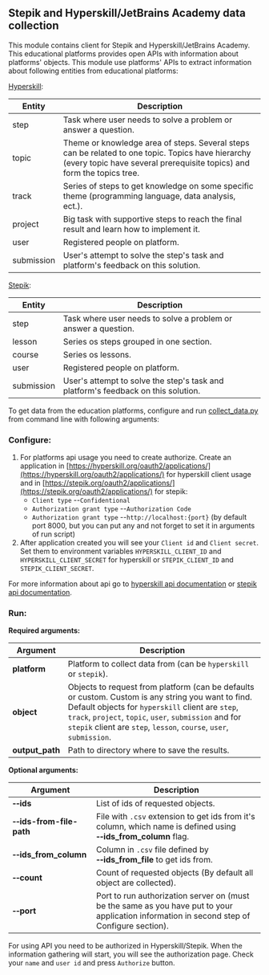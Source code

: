 ## Stepik and Hyperskill/JetBrains Academy data collection

This module contains client for Stepik and Hyperskill/JetBrains Academy. This educational platforms provides open APIs with information
about platforms' objects.
This module use platforms' APIs to extract information about following entities from educational platforms:

[Hyperskill](https://hyperskill.org/api/docs/): 

| Entity     | Description                                                                                                                                                                 |
|------------|-----------------------------------------------------------------------------------------------------------------------------------------------------------------------------|
| step       | Task where user needs to solve a problem or answer a question.                                                                                                              |
| topic      | Theme or knowledge area of steps. Several steps can be related to one topic. Topics have hierarchy (every topic have several prerequisite topics) and form the topics tree. |
| track      | Series of steps to get knowledge on some specific theme (programming language, data analysis, ect.).                                                                        |
| project    | Big task with supportive steps to reach the final result and learn how to implement it.                                                                                     |  
| user       | Registered people on platform.                                                                                                                                              |
| submission | User's attempt to solve the step's task and platform's feedback on this solution.                                                                                           |

[Stepik](https://stepik.org/api/docs/):

| Entity     | Description                                                                       |
|------------|-----------------------------------------------------------------------------------|
| step       | Task where user needs to solve a problem or answer a question.                    |
| lesson     | Series os steps grouped in one section.                                           |
| course     | Series os lessons.                                                                | 
| user       | Registered people on platform.                                                    |
| submission | User's attempt to solve the step's task and platform's feedback on this solution. |

To get data from the education platforms, configure and run [collect_data.py](src/collect_data.py) 
from command line with following arguments:
### Configure:

1. For platforms api usage you need to create authorize. Create an application in [https://hyperskill.org/oauth2/applications/](https://hyperskill.org/oauth2/applications/) for 
   hyperskill client usage and in [https://stepik.org/oauth2/applications/](https://stepik.org/oauth2/applications/) for stepik:
   * `Client type` --`Confidentional`
   * `Authorization grant type` --`Authorization Code`
   * `Authorization grant type` --`http://localhost:{port}` (by default port 8000, but you can put any and not forget to set it in arguments of run script)
2. After application created you will see your `Client id` and `Client secret`. Set them to environment variables 
   `HYPERSKILL_CLIENT_ID` and `HYPERSKILL_CLIENT_SECRET` for hyperskill or `STEPIK_CLIENT_ID` and `STEPIK_CLIENT_SECRET`.
   
For more information about api go to [hyperskill api documentation](https://hyperskill.org/api/docs/) or [stepik api documentation](https://stepik.org/api/docs/).
   
### Run:

**Required arguments:**

| Argument        | Description                                                                                                                                                                                                                                                                             |
|-----------------|-----------------------------------------------------------------------------------------------------------------------------------------------------------------------------------------------------------------------------------------------------------------------------------------|
| **platform**    | Platform to collect data from (can be `hyperskill` or `stepik`).                                                                                                                                                                                                                        |
| **object**      | Objects to request from platform (can be defaults or custom. Custom is any string you want to find. Default objects for `hyperskill` client are `step`, `track`, `project`, `topic`, `user`, `submission` and for `stepik` client are `step`, `lesson`, `course`, `user`, `submission`. |
| **output_path** | Path to directory where to save the results.                                                                                                                                                                                                                                            |

**Optional arguments:**

| Argument                               | Description                                                                                                                                 |
|----------------------------------------|---------------------------------------------------------------------------------------------------------------------------------------------|
| **&#8209;&#8209;ids**                  | List of ids of requested objects.                                                                                                           |
| **&#8209;&#8209;ids-from-file-path**   | File with `.csv` extension to get ids from it's column, which name is defined using **&#8209;&#8209;ids_from_column** flag.                 |
| **&#8209;&#8209;ids_from_column**      | Column in `.csv` file defined by **&#8209;&#8209;ids_from_file** to get ids from.                                                           |
| **&#8209;&#8209;count**                | Count of requested objects (By default all object are collected).                                                                           |
| **&#8209;&#8209;port**                 | Port to run authorization server on (must be the same as you have put to your application information in second step of Configure section). |

For using API you need to be authorized in Hyperskill/Stepik. When the information gathering will start, you will see the authorization page.
Check your `name` and `user id` and press `Authorize` button. 
